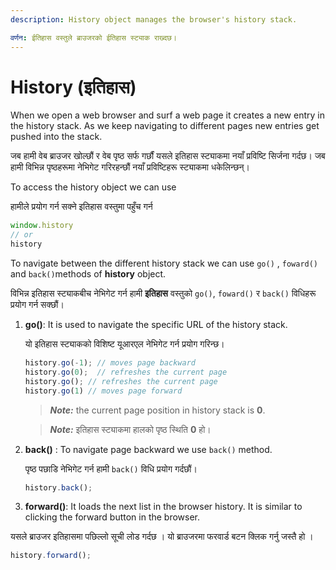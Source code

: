 ```yaml
---
description: History object manages the browser's history stack.

वर्णन: ईतिहास वस्तुले ब्राउजरको ईतिहास स्ट्याक राख्दछ।
---
```


# History (इतिहास)

When we open a web browser and surf a web page it creates a new entry in the history stack. As we keep navigating to different pages new entries get pushed into the stack. 

जब हामी वेब ब्राउजर खोल्छौं र वेब पृष्ठ सर्फ गर्छौं यसले इतिहास स्ट्याकमा नयाँ प्रविष्टि सिर्जना गर्दछ। जब हामी विभिन्न पृष्ठहरूमा नेभिगेट गरिरहन्छौं नयाँ प्रविष्टिहरू स्ट्याकमा धकेलिन्छन्।

To access the history object we can use

हामीले प्रयोग गर्न सक्ने इतिहास वस्तुमा पहुँच गर्न

```javascript
window.history
// or
history
```

To navigate  between the different history stack we can use   `go()` , `foward()` and  `back()`methods of **history** object.  

विभिन्न इतिहास स्ट्याकबीच नेभिगेट गर्न हामी **इतिहास** वस्तुको `go()`, `foward()` र `back()` विधिहरू प्रयोग गर्न सक्छौं।

1. **go\(\)**: It is used to navigate the specific URL of the history stack.

   यो इतिहास स्ट्याकको विशिष्ट यूआरएल नेभिगेट गर्न प्रयोग गरिन्छ।

    ```javascript
   history.go(-1); // moves page backward
   history.go(0);  // refreshes the current page
   history.go(); // refreshes the current page
   history.go(1) // moves page forward
   ```

   > _**Note:**_ the current  page position in history stack is  **0**.

   > _**Note:**_ इतिहास स्ट्याकमा हालको पृष्ठ स्थिति **0** हो।

2. **back\(\)** : To navigate page backward we use `back()` method.

   पृष्ठ पछाडि नेभिगेट गर्न हामी `back()` विधि प्रयोग गर्दछौं।

   ```javascript
   history.back();
   ```

3. **forward\(\)**: It loads the next list in the browser history. It is similar to clicking the forward button in the browser.

यसले ब्राउजर इतिहासमा पछिल्लो सूची लोड गर्दछ । यो ब्राउजरमा फरवार्ड बटन क्लिक गर्नु जस्तै हो ।

   ```javascript
   history.forward();
   ```


